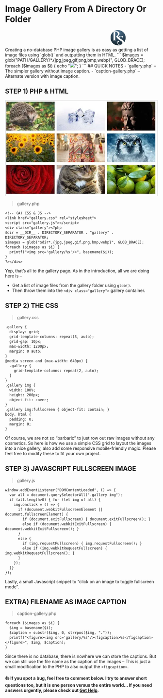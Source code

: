 # Image Gallery From A Directory Or Folder 
<marquee>
<img src="gallery/rimsam.png" width="50px" height="50px" alt="RimSam"></marquee>
Creating a no-database PHP image gallery is as easy as getting a list of image files using `glob()` and outputting them in HTML.
```
 $images = glob("PATH/GALLERY/*.{jpg,jpeg,gif,png,bmp,webp}", GLOB_BRACE);
 foreach ($images as $i) { echo "<img src='gallery/". basename($i) ."'>"; }
```
## QUICK NOTES
- `gallery.php` – The simpler gallery without image caption.
- `caption-gallery.php` – Alternate version with image caption.

## STEP 1) PHP & HTML
![RimSam gallery](gallery/simple-gallery-1.webp)
> gallery.php
```
<!-- (A) CSS & JS -->
<link href="gallery.css" rel="stylesheet">
<script src="gallery.js"></script>
<div class="gallery"><?php
$dir = __DIR__ . DIRECTORY_SEPARATOR . "gallery" . DIRECTORY_SEPARATOR;
$images = glob("$dir*.{jpg,jpeg,gif,png,bmp,webp}", GLOB_BRACE); 
foreach ($images as $i) {
  printf("<img src='gallery/%s'/>", basename($i));
}
?></div>
```
Yep, that’s all to the gallery page. As in the introduction, all we are doing here is –
- Get a list of image files from the gallery folder using `glob()`.
- Then throw them into the `<div class="gallery">` gallery container.
## STEP 2) THE CSS
> gallery.css
```
.gallery {
  display: grid;
  grid-template-columns: repeat(3, auto);
  grid-gap: 10px;
  max-width: 1200px;
  margin: 0 auto;
}
@media screen and (max-width: 640px) {
  .gallery {
    grid-template-columns: repeat(2, auto);
  }
}
.gallery img {
  width: 100%;
  height: 200px;
  object-fit: cover;
}
.gallery img:fullscreen { object-fit: contain; }
body, html {
  padding: 0;
  margin: 0;
}
```
Of course, we are not so “barbaric” to just row out raw images without any cosmetics. So here is how we use a simple CSS grid to layout the images into a nice gallery, also add some responsive mobile-friendly magic. Please feel free to modify these to fit your own project.
## STEP 3) JAVASCRIPT FULLSCREEN IMAGE
> gallery.js
```
window.addEventListener("DOMContentLoaded", () => {
  var all = document.querySelectorAll(".gallery img");
  if (all.length>0) { for (let img of all) {
    img.onclick = () => {
      if (document.webkitFullscreenElement || document.fullscreenElement) {
        if (document.exitFullscreen) { document.exitFullscreen(); }
        else if (document.webkitExitFullscreen) { document.webkitExitFullscreen(); }
      }
      else {
        if (img.requestFullscreen) { img.requestFullscreen(); }
        else if (img.webkitRequestFullscreen) { img.webkitRequestFullscreen(); }
      }
    });
  }}
});
```
Lastly, a small Javascript snippet to “click on an image to toggle fullscreen mode”.

## EXTRA) FILENAME AS IMAGE CAPTION
> caption-gallery.php
```
foreach ($images as $i) {
  $img = basename($i);
  $caption = substr($img, 0, strrpos($img, "."));
  printf("<figure><img src='gallery/%s'/><figcaption>%s</figcaption></figure>", $img, $caption);
}
```
Since there is no database, there is nowhere we can store the captions. But we can still use the file name as the caption of the images – This is just a small modification to the PHP to also output the `<figcaption>`.

  #### :+1: If you spot a bug, feel free to comment below. I try to answer short questions too, but it is one person versus the entire world… If you need answers urgently, please check out [Get Help](https://github.com/samsermolla).

